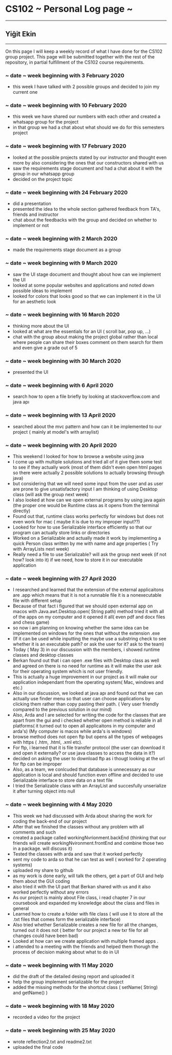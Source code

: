 # CS102 ~ Personal Log page ~
****
## Yiğit Ekin
****

On this page I will keep a weekly record of what I have done for the CS102 group project. This page will be submitted together with the rest of the repository, in partial fulfillment of the CS102 course requirements.

### ~ date ~ week beginning with 3 February 2020
- this week I have talked with 2 possible groups and decided to join my current one

### ~ date ~ week beginning with 10 February 2020
- this week we have shared our numbers with each other and created a whatsapp group for the project
- in that group we had a chat about what should we do for this semesters project

### ~ date ~ week beginning with 17 February 2020
- looked at the possible projects stated by our instructor and thought even more by also considering the ones that our constructors shared with us
- saw the requirements stage document and had a chat about it with the group in our whatsapp group
- decided on the project topic 

### ~ date ~ week beginning with 24 February 2020
- did a presentation 
- presented the idea to the whole section gathered feedback from TA's, friends and instructor
- chat about the feedbacks with the group and decided on whether to implement or not 

### ~ date ~ week beginning with 2 March 2020
- made the requirements stage document as a group

### ~ date ~ week beginning with 9 March 2020
- saw the UI stage document and thought about how can we implement the UI
- looked at some popular websites and applications and noted down possible ideas to implement
- looked for colors that looks good so that we can implement it in the UI for an aesthetic look

### ~ date ~ week beginning with 16 March 2020
- thinking more about the UI 
- looked at what are the essentials for an UI ( scroll bar, pop up, ...)
- chat with the group about making the project global rather than local where people can share their boxes comment on them search for them and even give a grade out of 5

### ~ date ~ week beginning with 30 March 2020
- presented the UI

### ~ date ~ week beginning with 6 April 2020
- search how to open a file briefly by looking at stackoverflow.com and java apı

### ~ date ~ week beginning with 13 April 2020
- searched about the mvc pattern and how can it be implemented to our project ( mainly at model's with arraylist)

### ~ date ~ week beginning with 20 April 2020
- This weekend I looked for how to browse a website using java
- I come up with multiple solutions and tried all of it give them some test to see if they actually work (most of them didn't even open html pages so there were actually 2 possible solutions to actually browsing through java)
- but considering that we will need some input from the user and as user are prone to give unsatisfactory input I am thinking of using Desktop class (will ask the group next week)
- I also looked at how can we open external programs by using java again (the proper one would be Runtime class as it opens from the terminal directly)
- Found out that, runtime class works perfectly for windows but does not even work for mac ( maybe it is due to my improper input??)
- Looked for how to use Serializable interface efficiently so that our program can actually store links or directories
- Worked on a Serializable and actually made it work by implementing a quick Person class written by me with name and age properties ( Try with ArrayLists next week)
- Really need a file to use Serializable? will ask the group next week (if not how? look into it) if we need, how to store it in our executable application

### ~ date ~ week beginning with 27 April 2020
- I researched and learned that the extension of the external applicaitons are .app which means that it is not a runnable file it is a nonexecutable file with different setup
- Because of that fact i figured that we should open external app on macos with Java.awt.Desktop.open( String path) method tried it with all of the apps on my computer and it opened it all( even pdf and docx files and chess game) 
- so now i am planning on knowing whether the same idea can be implemented on windows for the ones that without the extension .exe 
- (If it can be used while inputting the maybe use a substring check to see whether it is an executable path? or ask the user for it? ask to the team)
- Today ( May 3) in our discussion with the members, i showed runtime classes and desktop classes
- Berkan found out that i can open .exe files with Desktop class as well and agreed on there is no need for runtime as it will make the user ask for their operating system which is not user friendly.
- This is actually a huge improvement in our project as it will make our application independant from the operating system( Mac, windows and etc.)
- Also in our discussion, we looked at java apı and found out that we can actually use finder menu so that user can choose applications by clicking them rather than copy pasting their path. ( Very user friendly compared to the previous solution in our mind) 
- Also, Arda and I are selected for writing the code for the classes that are apart from the gui and i checked whether open method is reliable in all platforms( it turned out to open all applicaitons in my computer and arda's) (My computer is macos while arda's is windows)
- browse method does not open ftp but opens all the types of webpages with https ( .htm, .html, .xml etc).
- For ftp, i learned that it is file transfer protocol (the user can download it and open it externally? or use java classes to access the data in it?)
- decided on asking the user to download ftp as i thougt looking at the url for ftp can be improper 
- Also, as a team, we conlcuded that database is unnecessary as our application is local and should function  even offline and decided to use Serializable interface to store data on a text file
- I tried the Serializable class with an ArrayList and succesfully unserialize it after turning object into null

### ~ date ~ week beginning with 4 May 2020
- This week we had discussed with Arda about sharing the work for coding the back-end of our project
- After that we finished the classes without any problem with all comments and such 
- created a package called workingNvrionment.backEnd (thinking that our friends will create workingNvironment.frontEnd and combine those two in a package. will discuss it)
- Tested the classes with arda and saw that it worked perfectly
- sent my code to arda so that he can test as well ( worked for 2 operating systems)
- uploaded my share to github
- as my work is done early, will talk the others, get a part of GUI and help them about the GUI coding
- also tried it with the UI part that Berkan shared with us and it also worked perfectly without any errors
- As our project is mainly about File class, i read chapter 7 in our coursebook and expanded my knowledge about the class and files in general
- Learned how to create a folder with file class ( will use it to store all the .txt files that comes form the serializable interface)
- Also tried whether Serializable creates a new file for all the changes, turned out it does not ( better for our project a new txr file for all changes could have been bad)
- Looked at how can we create application with multiple framed apps .
- i attended to a meeting with the friends and helped them thorugh the process of decision making about what to do in UI

### ~ date ~ week beginning with 11 May 2020
- did the draft of the detailed desing report and uploaded it
- help the group implement serializable for the project
- added the missing methods for the shortcut class ( setName( String) and getName() )

### ~ date ~ week beginning with 18 May 2020
- recorded a video for the project

### ~ date ~ week beginning with 25 May 2020
- wrote reflection2.txt and readme2.txt
- uploaded the final code